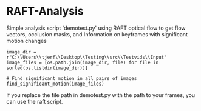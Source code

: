 # RAFT-Analysis
Simple analysis script 'demotest.py' using RAFT optical flow to get flow vectors, occlusion masks, and Information on keyframes with significant motion changes 

```# Get list of images
image_dir = r"C:\\Users\\tjerf\\Desktop\\Testing\\src\\Testvids\\Input"
image_files = [os.path.join(image_dir, file) for file in sorted(os.listdir(image_dir))]

# Find significant motion in all pairs of images
find_significant_motion(image_files)
```

If you replace the file path  in demotest.py with the path to your frames, you can use the raft script. 

